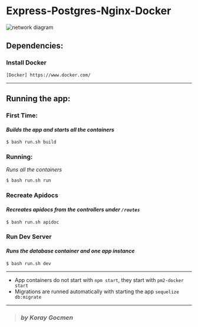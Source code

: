 # Express-Postgres-Nginx-Docker
![network diagram](http://www.koraygocmen.com/images/E_P_N_D.png)
## Dependencies:
### Install Docker
```
[Docker] https://www.docker.com/ 
```
---
## Running the app:
### First Time:
#### *Builds the app and starts all the containers*
```shell
$ bash run.sh build
```
### Running:
*Runs all the containers*
```shell
$ bash run.sh run
```
### Recreate Apidocs
#### *Recreates apidocs from the controllers under `/routes`*
```shell
$ bash run.sh apidoc
```
### Run Dev Server
#### *Runs the database container and one app instance*
```shell
$ bash run.sh dev
```
---

- App containers do not start with `npm start`, they start with `pm2-docker start` 
- Migrations are runned automatically with starting the app `sequelize db:migrate`


---
> ### *by Koray Gocmen*
